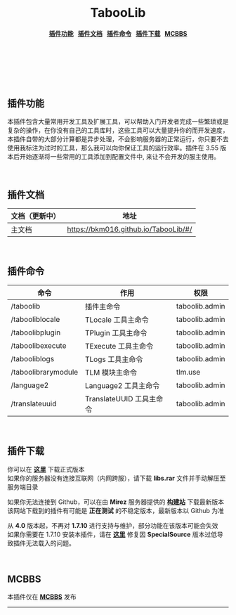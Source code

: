 <h1 align="center">
  <br>
  <br>
  <br>
  TabooLib
  <h4 align="center">
    <a href="#function">插件功能</a>&nbsp;&nbsp;
    <a href="#document">插件文档</a>&nbsp;&nbsp;
    <a href="#commands">插件命令</a>&nbsp;&nbsp;
    <a href="#download">插件下载</a>&nbsp;&nbsp;
    <a href="#mcbbs">MCBBS</a>
  </h4>
  <br>
  <br>
  <br>
  <br>
  <br>
</h1>

<a name="function"></a>
插件功能
---
本插件包含大量常用开发工具及扩展工具，可以帮助入门开发者完成一些繁琐或是复杂的操作，在你没有自己的工具库时，这些工具可以大量提升你的而开发速度，本插件自带的大部分计算都是异步处理，不会影响服务器的正常运行，你只要不去使用我标注为过时的工具，那么我可以向你保证工具的运行效率。插件在 3.55 版本后开始逐渐将一些常用的工具添加到配置文件中, 来让不会开发的服主使用。

<br>

<a name="document"></a>
插件文档
---
| 文档（更新中） | 地址 |
| --- | --- |
| 主文档 | https://bkm016.github.io/TabooLib/#/ |

<br>

<a name="commands"></a>
插件命令
---
| 命令 | 作用 | 权限 |
| --- | --- | --- |
| /taboolib | 插件主命令 | taboolib.admin |
| /tabooliblocale | TLocale 工具主命令 | taboolib.admin |
| /taboolibplugin | TPlugin 工具主命令 | taboolib.admin |
| /taboolibexecute | TExecute 工具主命令 | taboolib.admin |
| /tabooliblogs | TLogs 工具主命令 | taboolib.admin |
| /taboolibrarymodule | TLM 模块主命令 | tlm.use |
| /language2 | Language2 工具主命令 | taboolib.admin |
| /translateuuid | TranslateUUID 工具主命令 | taboolib.admin |

<br>

<a name="download"></a>
插件下载
---
你可以在 [**这里**](https://github.com/Bkm016/TabooLib/releases) 下载正式版本  
如果你的服务器没有连接互联网（内网跨服），请下载 **libs.rar** 文件并手动解压至服务端目录  

如果你无法连接到 Github，可以在由 **Mirez** 服务器提供的 [**构建站**](http://jenkins.15imc.com:8080/job/TabooLib/) 下载最新版本  
该网站下载到的插件有可能是 **正在测试** 的不稳定版本，最新版本以 Github 为准  

从 **4.0** 版本起，不再对 **1.7.10** 进行支持与维护，部分功能在该版本可能会失效  
如果你需要在 1.7.10 安装本插件，请在 [**这里**](https://pcd.ac.cn/2018/05/19/71/) 修复因 **SpecialSource** 版本过低导致插件无法载入的问题。

<br>

<a name="mcbbs"></a>
MCBBS
---
本插件仅在 [**MCBBS**](http://www.mcbbs.net/thread-773065-1-1.html) 发布
<hr>
